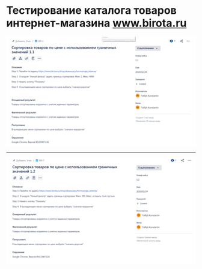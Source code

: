 # Тестирование каталога товаров интернет-магазина www.birota.ru
![tesat](https://github.com/tofilyk/QA/blob/master/2020-02-24_17-13-09.png)
***
![tesat](https://github.com/tofilyk/QA/blob/master/2020-02-24_17-13-51.png)

 
